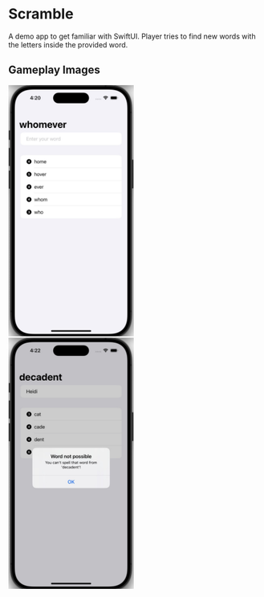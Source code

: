 # Scramble
A demo app to get familiar with SwiftUI. Player tries to find new words with the letters inside the provided word.

## Gameplay Images
<p float="left">
  <img src="Images/first.jpg" width="250" style="margin-right: 20px;" alt="Default Screen"/>
  <img src="Images/second.jpg" width="250" style="margin-right: 20px;" alt="wrong Answer Screen"/> 
</p>
